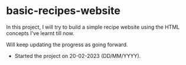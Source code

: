 # basic-recipes-website

In this project, I will try to build a simple recipe website using the HTML concepts I've learnt till now.

Will keep updating the progress as going forward.

- Started the project on 20-02-2023 (DD/MM/YYYY).
